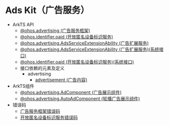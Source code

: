 # Ads Kit（广告服务）<!--ads-api-->

- ArkTS API<!--ads-arkts-->
  - [@ohos.advertising (广告服务框架)](js-apis-advertising.md)
  - [@ohos.identifier.oaid (开放匿名设备标识服务)](js-apis-oaid.md)
  - [@ohos.advertising.AdsServiceExtensionAbility (广告扩展服务)](js-apis-adsserviceextensionability.md)
  <!--Del-->
  - [@ohos.advertising.AdsServiceExtensionAbility (广告扩展服务)(系统接口)](js-apis-adsserviceextensionability-sys.md)
  - [@ohos.identifier.oaid (开放匿名设备标识服务)(系统接口)](js-apis-oaid-sys.md)
  <!--DelEnd-->
  - 接口依赖的元素及定义<!--ads-api-interface-depend-->
    - advertising<!--ads-advertising-->
      - [advertisement (广告内容)](js-apis-inner-advertising-advertisement.md)
- ArkTS组件<!--ads-comp-->
  - [@ohos.advertising.AdComponent (广告展示组件)](js-apis-adcomponent.md)
  - [@ohos.advertising.AutoAdComponent (轮播广告展示组件)](js-apis-autoadcomponent.md)
- 错误码<!--ads-arkts-errcode-->
  - [广告服务框架错误码](errorcode-ads.md)
  - [开放匿名设备标识服务错误码](errorcode-oaid.md)